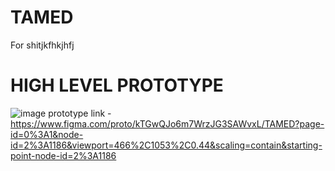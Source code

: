 # TAMED
For shitjkfhkjhfj
# HIGH LEVEL PROTOTYPE
![image](https://user-images.githubusercontent.com/57208663/212286798-ac592f1e-824a-4590-9cec-e698f23ab1be.png)
prototype link - https://www.figma.com/proto/kTGwQJo6m7WrzJG3SAWvxL/TAMED?page-id=0%3A1&node-id=2%3A1186&viewport=466%2C1053%2C0.44&scaling=contain&starting-point-node-id=2%3A1186
